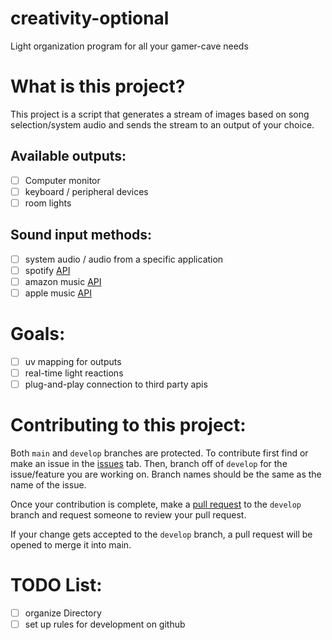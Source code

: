 # creativity-optional

Light organization program for all your gamer-cave needs

# What is this project?

This project is a script that generates a stream of images based on song selection/system audio and sends the stream to an output of your choice.

## Available outputs:

- [ ] Computer monitor
- [ ] keyboard / peripheral devices
- [ ] room lights

## Sound input methods:

- [ ] system audio / audio from a specific application
- [ ] spotify [API](https://developer.spotify.com/documentation/web-api)
- [ ] amazon music [API](https://developer.amazon.com/docs/music/API_web_overview.html)
- [ ] apple music [API](https://developer.apple.com/documentation/applemusicapi/)

# Goals:

- [ ] uv mapping for outputs
- [ ] real-time light reactions
- [ ] plug-and-play connection to third party apis

# Contributing to this project:

Both `main` and `develop` branches are protected. 
To contribute first find or make an issue in the [issues](https://github.com/BCaven/creativity-optional/issues) tab.
Then, branch off of `develop` for the issue/feature you are working on. Branch names should be the same as the name of the issue.

Once your contribution is complete, make a [pull request](https://github.com/BCaven/creativity-optional/pulls) to the `develop` branch and request someone to review your pull request.

If your change gets accepted to the `develop` branch, a pull request will be opened to merge it into main.


# TODO List:

- [ ] organize Directory
- [ ] set up rules for development on github
